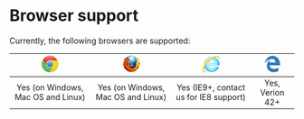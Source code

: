 ﻿# Browser support

Currently, the following browsers are supported:

| ![Chrome](../../../images/web-pki/chrome.gif) | ![Firefox](../../../images/web-pki/firefox.gif) | ![IE](../../../images/web-pki/ie.gif)  | ![Edge](../../../images/web-pki/edge.gif) |
|:---------------------------------------------:|:-----------------------------------------------:|:--------------------------------------:|:-----------------------------------------:|
| Yes (on Windows, Mac OS and Linux)            | Yes (on Windows, Mac OS and Linux)              | Yes (IE9+, contact us for IE8 support) | Yes, Verion 42+                              |



